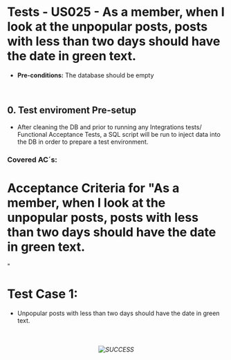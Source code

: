 # Tests - US025 -  As a member, when I look at the unpopular posts, posts with less than two days should have the date in green text. 

* **Pre-conditions:** The database should be empty

<br>

## 0. Test enviroment Pre-setup

* After cleaning the DB and prior to running any Integrations tests/ Functional Acceptance Tests, a SQL script will be run to inject data into the DB in order to prepare a test environment.

### **Covered AC´s:**

# Acceptance Criteria for "As a member, when I look at the unpopular posts, posts with less than two days should have the date in green text. 
"

# Test Case 1:

- Unpopular posts with less than two days should have the date in green text.


<br>

<h6 align="center">

![**SUCCESS**](https://icons.veryicon.com/png/o/miscellaneous/new-version-of-star-selected-icon/success-26.png)

</h6>

<br>
